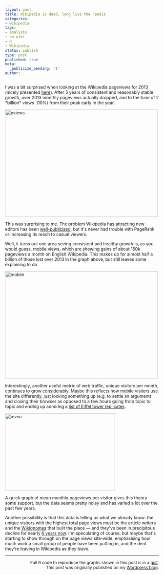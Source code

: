 ```yaml
---
layout: post
title: Wikipedia is dead, long live the 'pedia
categories:
- wikipedia
tags:
- analysis
- en.wiki
- R
- Wikipedia
status: publish
type: post
published: true
meta:
  _publicize_pending: '1'
author:
---
```

<p>I was a bit surprised when looking at the Wikipedia pageviews for 2013 (nicely presented <a href="http://reportcard.wmflabs.org/" target="_blank">here</a>). After 5 years of consistent and reasonably stable growth, over 2013 monthly pageviews actually dropped, and to the tune of 2 *billion* views  (10%) from their peak early in the year.</p>

<a href="http://benjaminlmoore.files.wordpress.com/2014/01/pviews.png"><img class="imgfull" alt="pviews" src="{{ site.baseurl }}/img/pviews.png" width="500" height="352" /></a>

This was surprising to me. The problem Wikipedia has attracting new editors has been <a href="http://www.technologyreview.com/featuredstory/520446/the-decline-of-wikipedia/" target="_blank">well-publicised</a>, but it's never had trouble with PageRank or increasing its reach to casual viewers.</p>

<p>Well, it turns out one area seeing consistent and healthy growth is, as you would guess, mobile views, which are showing gains of about 150k pageviews a month on English Wikipedia. This makes up for almost half a billion of those lost over 2013 in the graph above, but still leaves some explaining to do.</p>

<p><a href="http://benjaminlmoore.files.wordpress.com/2014/01/mobile1.png"><img class="imgright" alt="mobile" src="{{ site.baseurl }}/img/mobile1.png" width="500" height="352" /></a></p>

<p>Interestingly, another useful metric of web traffic, unique visitors per month, continues to <a href="http://reportcard.wmflabs.org/" target="_blank">grow considerably</a>. Maybe this reflects how mobile visitors use the site differently, just looking something up (e.g. to settle an argument) and closing their browser as opposed to a few hours going from topic to topic and ending up admiring a <a href="https://en.wikipedia.org/wiki/List_of_Eiffel_Tower_replicas" target="_blank">list of Eiffel tower replicates</a>.</p>

<img class="imgright" alt="mvvu" src="{{ site.baseurl }}/img/mvvu.png" width="360" height="254" />

<p>A quick graph of mean monthly pageviews per visitor gives this theory some support, but the data seems pretty noisy and has varied a lot over the past few years.</p>

<p>Another possibility is that this data is telling us what we already know: the unique visitors with the highest total page views must be the article writers and the <a href="https://en.wikipedia.org/wiki/Wikipedia:WikiGnome" target="_blank">Wikignomes</a> that built the place — and they've been in precipitous decline for nearly <a href="https://en.wikipedia.org/wiki/File:Wikipedia_editor_numbers.svg" target="_blank">6 years now</a>. I'm speculating of course, but maybe that's starting to show through on the page views site-wide, emphasising how much work a small group of people have been putting in, and the dent they're leaving in Wikipedia as they leave.</p>
<hr />

<p style="text-align: right; font-size: .85rem;">Full R code to reproduce the graphs shown in this post is in a <a href="https://gist.github.com/blmoore/8343067" target="_blank">gist</a>. <br />
This post was originally published on my
<a href="http://benjaminlmoore.wordpress.com/2014/01/09/wikipedia-is-dead-long-live-the-pedia/" target="_blank">Wordpress blog</a>.</p>
<p></p>
